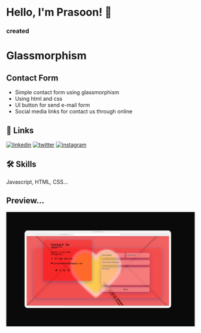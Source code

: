 
# Hello, I'm Prasoon! 👋

### created

# Glassmorphism

##  Contact Form


- Simple contact form using glassmorphism
- Using html and css
- UI button for send e-mail form
- Social media links for contact us through online


## 🔗 Links

[![linkedin](https://img.shields.io/badge/linkedin-0A66C2?style=for-the-badge&logo=linkedin&logoColor=white)](https://www.linkedin.com/in/prasoon-mohan//)
[![twitter](https://img.shields.io/badge/twitter-1DA1F2?style=for-the-badge&logo=twitter&logoColor=blue)](https://twitter.com/mohan_prasoon)
[![instagram](https://img.shields.io/badge/instagram-1DA1F2?style=for-the-badge&logo=instagram&logoColor=purple)](https://www.instagram.com/web.devofficial/)


## 🛠 Skills
Javascript, HTML, CSS...


## Preview...

![Screenshot](./assets/images/Preview.png)

